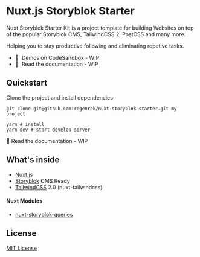 # Nuxt.js Storyblok Starter

Nuxt Storyblok Starter Kit is a project template for building Websites on top of the popular Storyblok CMS, TailwindCSS 2, PostCSS and many more. 

Helping you to stay productive following and eliminating repetive tasks. 

- 🎲 &nbsp;Demos on CodeSandbox - WIP
- 📖 &nbsp;Read the documentation - WIP

## Quickstart

Clone the project and install dependencies
```
git clone git@github.com:regenrek/nuxt-storyblok-starter.git my-project

yarn # install
yarn dev # start develop server
```

📖 Read the documentation - WIP

## What's inside

* [Nuxt.js](https://nuxtjs.org/)
* [Storyblok](https://www.storyblok.com/) CMS Ready
* [TailwindCSS](https://tailwindcss.com/) 2.0 (nuxt-tailwindcss)

#### Nuxt Modules
* [nuxt-storyblok-queries](https://github.com/regenrek/nuxt-storyblok-queries)

## License

[MIT License](./LICENSE)



